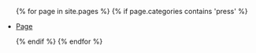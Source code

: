 <ul>
{% for page in site.pages %}
  {% if page.categories contains 'press' %}
    <li>
      <a href="{{page.url}}"><p>Page</p></a>
    </li>
  {% endif %}
{% endfor %}
</ul>
